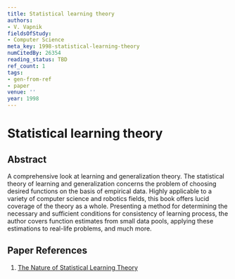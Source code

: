 ```yaml
---
title: Statistical learning theory
authors:
- V. Vapnik
fieldsOfStudy:
- Computer Science
meta_key: 1998-statistical-learning-theory
numCitedBy: 26354
reading_status: TBD
ref_count: 1
tags:
- gen-from-ref
- paper
venue: ''
year: 1998
---
```


# Statistical learning theory

## Abstract

A comprehensive look at learning and generalization theory. The statistical theory of learning and generalization concerns the problem of choosing desired functions on the basis of empirical data. Highly applicable to a variety of computer science and robotics fields, this book offers lucid coverage of the theory as a whole. Presenting a method for determining the necessary and sufficient conditions for consistency of learning process, the author covers function estimates from small data pools, applying these estimations to real-life problems, and much more.

## Paper References

1. [The Nature of Statistical Learning Theory](2000-the-nature-of-statistical-learning-theory)
